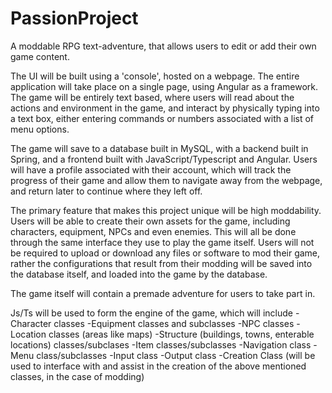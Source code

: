 # PassionProject
A moddable RPG text-adventure, that allows users to edit or add their own game content.

The UI will be built using a 'console', hosted on a webpage. The entire application will take place on a single page, using Angular as a framework. 
The game will be entirely text based, where users will read about the actions and environment in the game, and interact by physically typing into a text box,
either entering commands or numbers associated with a list of menu options. 

The game will save to a database built in MySQL, with a backend built in Spring, and a frontend built with JavaScript/Typescript and Angular. Users will have a
profile associated with their account, which will track the progress of their game and allow them to navigate away from the webpage, and return later to continue
where they left off. 

The primary feature that makes this project unique will be high moddability. Users will be able to create their own assets for the game, including characters, 
equipment, NPCs and even enemies. This will all be done through the same interface they use to play the game itself. Users will not be required to upload or
download any files or software to mod their game, rather the configurations that result from their modding will be saved into the database itself, and loaded
into the game by the database. 

The game itself will contain a premade adventure for users to take part in.

Js/Ts will be used to form the engine of the game, which will include
-Character classes
-Equipment classes and subclasses
-NPC classes
-Location classes (areas like maps)
-Structure (buildings, towns, enterable locations) classes/subclases
-Item classes/subclasses
-Navigation class
-Menu class/subclasses
-Input class
-Output class
-Creation Class (will be used to interface with and assist in the creation of the above mentioned classes, in the case of modding)



